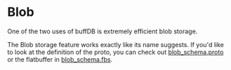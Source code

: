 # Blob

One of the two uses of buffDB is extremely efficient blob storage.

The Blob storage feature works exactly like its name suggests. If you'd like to look at the definition of the proto, you can check out [blob_schema.proto](./blob_schema.proto) or the flatbuffer in [blob_schema.fbs](./blob_schema.fbs).
